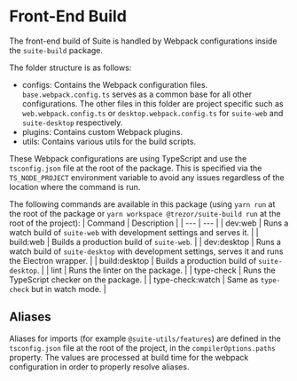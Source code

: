 # Front-End Build

The front-end build of Suite is handled by Webpack configurations inside the `suite-build` package.

The folder structure is as follows:

-   configs: Contains the Webpack configuration files. `base.webpack.config.ts` serves as a common base for all other configurations. The other files in this folder are project specific such as `web.webpack.config.ts` or `desktop.webpack.config.ts` for `suite-web` and `suite-desktop` respectively.
-   plugins: Contains custom Webpack plugins.
-   utils: Contains various utils for the build scripts.

These Webpack configurations are using TypeScript and use the `tsconfig.json` file at the root of the package. This is specified via the `TS_NODE_PROJECT` environment variable to avoid any issues regardless of the location where the command is run.

The following commands are available in this package (using `yarn run` at the root of the package or `yarn workspace @trezor/suite-build run` at the root of the project):
| Command | Description |
| --- | --- |
| dev:web | Runs a watch build of `suite-web` with development settings and serves it. |
| build:web | Builds a production build of `suite-web`. |
| dev:desktop | Runs a watch build of `suite-desktop` with development settings, serves it and runs the Electron wrapper. |
| build:desktop | Builds a production build of `suite-desktop`. |
| lint | Runs the linter on the package. |
| type-check | Runs the TypeScript checker on the package. |
| type-check:watch | Same as `type-check` but in watch mode. |

## Aliases

Aliases for imports (for example `@suite-utils/features`) are defined in the `tsconfig.json` file at the root of the project, in the `compilerOptions.paths` property. The values are processed at build time for the webpack configuration in order to properly resolve aliases.
